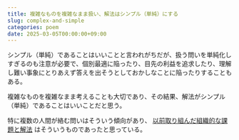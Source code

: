 ```yaml
---
title: 複雑なものを複雑なまま扱い、解法はシンプル（単純）にする
slug: complex-and-simple
categories: poem
date: 2025-03-05T00:00:00+09:00
---
```


シンプル（単純）であることはいいことと言われがちだが、扱う問いを単純化しすぎるのも注意が必要で、個別最適に陥ったり、目先の利益を追求したり、理解し難い事象にとりあえず答えを出そうとしておかしなことに陥ったりすることもある。

複雑なものを複雑なまま考えることも大切であり、その結果、解法がシンプル（単純）であることはいいことだと思う。

特に複数の人間が絡む問いはそういう傾向があり、 [以前取り組んだ組織的な課題と解法](https://speakerdeck.com/onigra/devsumi-2024-summer) はそういうものであったと思っている。
